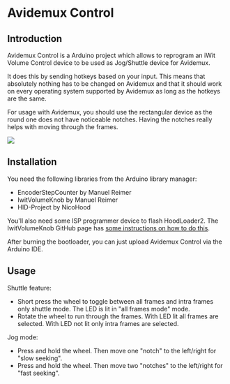 Avidemux Control
================

Introduction
------------

Avidemux Control is a Arduino project which allows to reprogram an iWit Volume Control device to be used as Jog/Shuttle device for Avidemux.

It does this by sending hotkeys based on your input. This means that absolutely nothing has to be changed on Avidemux and that it should work on every operating system supported by Avidemux as long as the hotkeys are the same.

For usage with Avidemux, you should use the rectangular device as the round one does not have noticeable notches. Having the notches really helps with moving through the frames.

![](https://raw.githubusercontent.com/wiki/M-Reimer/avidemuxcontrol/images/iwit.jpg)

Installation
------------

You need the following libraries from the Arduino library manager:

- EncoderStepCounter by Manuel Reimer
- IwitVolumeKnob by Manuel Reimer
- HID-Project by NicoHood

You'll also need some ISP programmer device to flash HoodLoader2. The IwitVolumeKnob GitHub page has [some instructions on how to do this](https://github.com/M-Reimer/IwitVolumeKnob#burning-the-bootloader).

After burning the bootloader, you can just upload Avidemux Control via the Arduino IDE.

Usage
-----

Shuttle feature:

- Short press the wheel to toggle between all frames and intra frames only shuttle mode. The LED is lit in "all frames mode" mode.
- Rotate the wheel to run through the frames. With LED lit all frames are selected. With LED not lit only intra frames are selected.

Jog mode:

- Press and hold the wheel. Then move one "notch" to the left/right for "slow seeking".
- Press and hold the wheel. Then move two "notches" to the left/right for "fast seeking".
